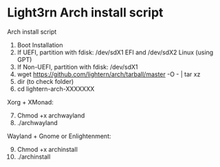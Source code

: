 # Light3rn Arch install script
Arch install script

1) Boot Installation
2) If UEFI, partition with fdisk: /dev/sdX1 EFI and /dev/sdX2 Linux (using GPT)
3) If Non-UEFI, partition with fdisk: /dev/sdX1
4) wget https://github.com/lightern/arch/tarball/master -O - | tar xz
5) dir (to check folder)
6) cd lightern-arch-XXXXXXX

Xorg + XMonad:

7) Chmod +x archwayland
8) ./archwayland

Wayland + Gnome or Enlightenment:

9) Chmod +x archinstall
10) ./archinstall
